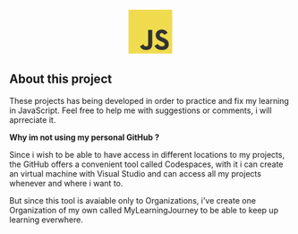 <div id="logo" align="center">
    <img src="https://github.com/devicons/devicon/blob/master/icons/javascript/javascript-original.svg" title="JavaScript" alt="JavaScript" width="80" height="80"/>
</div>
<div id="about">
  <h2>About this project </h2>
  <p>These projects has being developed in order to practice and fix my learning in JavaScript. Feel free to help me with suggestions or comments, i will aprreciate it.</p>
    <b><p>Why im not using my personal GitHub ?</p></b>
  <p>Since i wish to be able to have access in different locations to my projects, the GitHub offers a convenient tool called Codespaces, with it i can create an virtual machine with Visual Studio and can access all my projects whenever and where i want to.</p>
  <p>But since this tool is avaiable only to Organizations, i've create one Organization of my own called MyLearningJourney to be able to keep up learning everwhere. </p>
</div>
